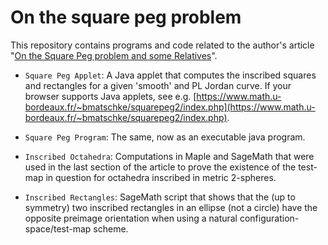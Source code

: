 # On the square peg problem

This repository contains programs and code related to the author's article "[On the Square Peg problem and some Relatives](https://arxiv.org/abs/1001.0186)".

- `Square Peg Applet`:
  A Java applet that computes the inscribed squares and rectangles for a given 'smooth' and PL Jordan curve.
  If your browser supports Java applets, see e.g. [https://www.math.u-bordeaux.fr/~bmatschke/squarepeg2/index.php](https://www.math.u-bordeaux.fr/~bmatschke/squarepeg2/index.php).

- `Square Peg Program`:
  The same, now as an executable java program. 

- `Inscribed Octahedra`:
  Computations in Maple and SageMath that were used in the last section of the article to prove the existence of the test-map in question for octahedra inscribed in metric 2-spheres.
  
- `Inscribed Rectangles`:
  SageMath script that shows that the (up to symmetry) two inscribed rectangles in an ellipse (not a circle) have the opposite preimage orientation when using a natural configuration-space/test-map scheme.
